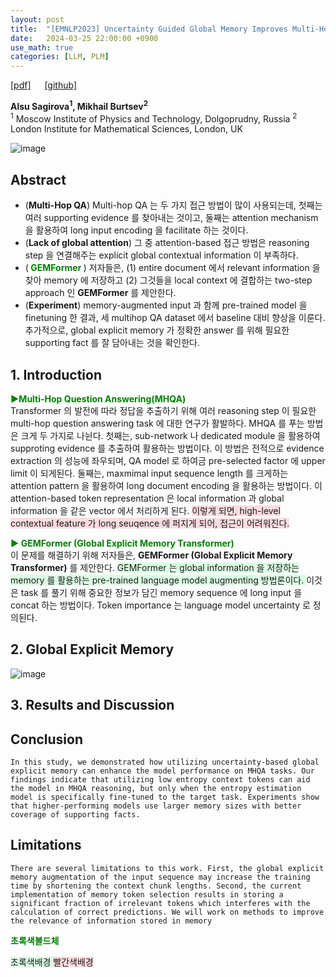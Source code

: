 ```yaml
---
layout: post
title:  "[EMNLP2023] Uncertainty Guided Global Memory Improves Multi-Hop Question"
date:   2024-03-25 22:00:00 +0900
use_math: true
categories: [LLM, PLM]
---
```


[[pdf]](https://aclanthology.org/2023.emnlp-main.262.pdf) &emsp;
[[github] ](https://github.com/Aloriosa/GEMFormer)

**Alsu Sagirova<sup>1</sup>, Mikhail Burtsev<sup>2</sup>**
<br><sup>1</sup> Moscow Institute of Physics and Technology, Dolgoprudny, Russia <sup>2</sup> London Institute for Mathematical Sciences, London, UK &emsp;

![image](https://github.com/yong1-kim/yong1-kim.github.io/assets/42200027/c0b633a6-77cf-4085-9169-a7674ec575d7)

## Abstract
- (**Multi-Hop QA**) Multi-hop QA 는 두 가지 접근 방법이 많이 사용되는데, 첫째는 여러 supporting evidence 를 찾아내는 것이고, 둘째는 attention mechanism 을 활용하여 long input encoding 을 facilitate 하는 것이다.
- (**Lack of global attention**) 그 중 attention-based 접근 방법은 reasoning step 을 연결해주는 explicit global contextual information 이 부족하다.
- (<span style='color:green;font-weight:bold'> GEMFormer </span>) 저자들은, (1) entire document 에서 relevant information 을 찾아 memory 에 저장하고 (2) 그것들을 local context 에 결합하는 two-step approach 인 **GEMFormer** 를 제안한다.
- (**Experiment**) memory-augmented input 과 함께 pre-trained model 을 finetuning 한 결과, 세 multihop QA dataset 에서 baseline 대비 향상을 이룬다. 추가적으로, global explicit memory 가 정확한 answer 를 위해 필요한 supporting fact 를 잘 담아내는 것을 확인한다.

## 1. Introduction
<span style='color:green;font-weight:bold'> ▶Multi-Hop Question Answering(MHQA) </span>
<br>
Transformer 의 발전에 따라 정답을 추출하기 위해 여러 reasoning step 이 필요한 multi-hop question answering task 에 대한 연구가 활발하다.
MHQA 를 푸는 방법은 크게 두 가지로 나뉜다.
첫째는, sub-network 나 dedicated module 을 활용하여 supproting evidence 를 추출하여 활용하는 방법이다.
이 방법은 전적으로 evidence extraction 의 성능에 좌우되며, QA model 로 하여금 pre-selected factor 에 upper limit 이 되게된다.
둘째는, maxmimal input sequence length 를 크게하는 attention pattern 을 활용하여 long document encoding 을 활용하는 방법이다.
이 attention-based token representation 은 local information 과 global information 을 같은 vector 에서 처리하게 된다.
<span style='background-color: #ffdce0'> 이렇게 되면, high-level contextual feature 가 long seuqence 에 퍼지게 되어, 접근이 어려워진다. </span>

<span style='color:green;font-weight:bold'> ▶ GEMFormer (Global Explicit Memory Transformer) </span>
<br>
이 문제를 해결하기 위해 저자들은, **GEMFormer (Global Explicit Memory Transformer)** 를 제안한다.
<span style='background-color: #dcffe4'> 
GEMFormer 는 global information 을 저장하는 memory 를 활용하는 pre-trained language model augmenting 방법론이다. </span>
이것은 task 를 풀기 위해 중요한 정보가 담긴 memory sequence 에 long input 을 concat 하는 방법이다.
Token importance 는 language model uncertainty 로 정의된다.


## 2. Global Explicit Memory
![image](https://github.com/yong1-kim/yong1-kim.github.io/assets/42200027/f4fef6d5-4ddd-456a-8282-ed9276051956)



## 3. Results and Discussion

## Conclusion
```
In this study, we demonstrated how utilizing uncertainty-based global explicit memory can enhance the model performance on MHQA tasks. Our findings indicate that utilizing low entropy context tokens can aid the model in MHQA reasoning, but only when the entropy estimation model is specifically fine-tuned to the target task. Experiments show that higher-performing models use larger memory sizes with better coverage of supporting facts.
```
## Limitations
```
There are several limitations to this work. First, the global explicit memory augmentation of the input sequence may increase the training time by shortening the context chunk lengths. Second, the current implementation of memory token selection results in storing a significant fraction of irrelevant tokens which interferes with the calculation of correct predictions. We will work on methods to improve the relevance of information stored in memory
```



<span style='color:green;font-weight:bold'> 초록색볼드체 </span>
<br>

<span style='background-color: #dcffe4'> 초록색배경 </span>
<span style='background-color: #ffdce0'> 빨간색배경 </span>
